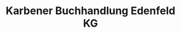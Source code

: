 ---
title: "Karbener Buchhandlung Edenfeld KG"
url: /karben/karbener-buchhandlung-edenfeld-kg/
shop: Bücher
---